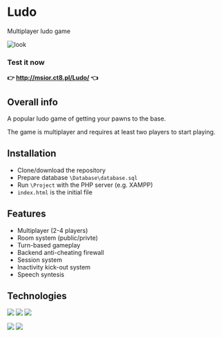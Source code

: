 # Ludo
Multiplayer ludo game

![look](https://user-images.githubusercontent.com/49323088/173389707-1cbf0c0a-5ce2-483a-9c34-12dc1cf5e0cf.png)

### Test it now 
**👉 http://msior.ct8.pl/Ludo/ 👈**


##  Overall info

A popular ludo game of getting your pawns to the base.

The game is multiplayer and requires at least two players to start playing.

## Installation

 - Clone/download the repository
 - Prepare database `\Database\database.sql`
 - Run `\Project` with the PHP server (e.g. XAMPP) 
 - `index.html` is the initial file
    

## Features

- Multiplayer (2-4 players)
- Room system (public/privte)
- Turn-based gameplay
- Backend anti-cheating firewall
- Session system
- Inactivity kick-out system
- Speech syntesis

## Technologies

<p>
 <img src="https://img.shields.io/badge/JavaScript-F7DF1E?logo=JavaScript&logoColor=black&style=for-the-badge" /> 
 <img src="https://img.shields.io/badge/HTML5-E34F26?logo=HTML5&logoColor=white&style=for-the-badge" /> 
 <img src="https://img.shields.io/badge/CSS3-1572B6?logo=CSS3&logoColor=white&style=for-the-badge" />  
</p>
<p>
 <img src="https://img.shields.io/badge/PHP-777BB4?logo=PHP&logoColor=white&style=for-the-badge" />
 <img src="https://img.shields.io/badge/MySQL-4479A1?logo=MySQL&logoColor=white&style=for-the-badge" />
</p>

